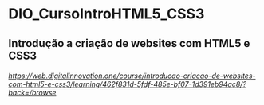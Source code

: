 # DIO_CursoIntroHTML5_CSS3
## Introdução a criação de websites com HTML5 e CSS3

###### https://web.digitalinnovation.one/course/introducao-criacao-de-websites-com-html5-e-css3/learning/462f831d-5fdf-485e-bf07-1d391eb94ac8/?back=/browse
